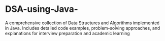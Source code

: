 # DSA-using-Java-
A comprehensive collection of Data Structures and Algorithms implemented in Java. Includes detailed code examples, problem-solving approaches, and explanations for interview preparation and academic learning
